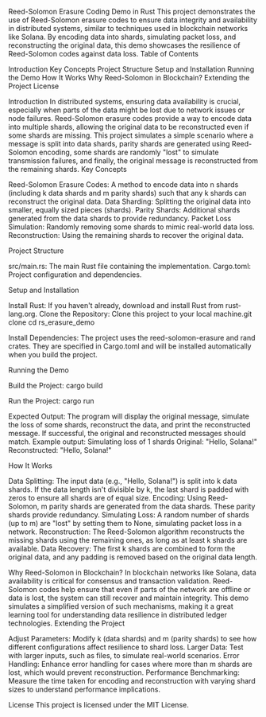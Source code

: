 Reed-Solomon Erasure Coding Demo in Rust
This project demonstrates the use of Reed-Solomon erasure codes to ensure data integrity and availability in distributed systems, similar to techniques used in blockchain networks like Solana. By encoding data into shards, simulating packet loss, and reconstructing the original data, this demo showcases the resilience of Reed-Solomon codes against data loss.
Table of Contents

Introduction
Key Concepts
Project Structure
Setup and Installation
Running the Demo
How It Works
Why Reed-Solomon in Blockchain?
Extending the Project
License

Introduction
In distributed systems, ensuring data availability is crucial, especially when parts of the data might be lost due to network issues or node failures. Reed-Solomon erasure codes provide a way to encode data into multiple shards, allowing the original data to be reconstructed even if some shards are missing.
This project simulates a simple scenario where a message is split into data shards, parity shards are generated using Reed-Solomon encoding, some shards are randomly "lost" to simulate transmission failures, and finally, the original message is reconstructed from the remaining shards.
Key Concepts

Reed-Solomon Erasure Codes: A method to encode data into n shards (including k data shards and m parity shards) such that any k shards can reconstruct the original data.
Data Sharding: Splitting the original data into smaller, equally sized pieces (shards).
Parity Shards: Additional shards generated from the data shards to provide redundancy.
Packet Loss Simulation: Randomly removing some shards to mimic real-world data loss.
Reconstruction: Using the remaining shards to recover the original data.

Project Structure

src/main.rs: The main Rust file containing the implementation.
Cargo.toml: Project configuration and dependencies.

Setup and Installation

Install Rust: If you haven't already, download and install Rust from rust-lang.org.
Clone the Repository: Clone this project to your local machine.git clone <repository-url>
cd rs_erasure_demo


Install Dependencies: The project uses the reed-solomon-erasure and rand crates. They are specified in Cargo.toml and will be installed automatically when you build the project.

Running the Demo

Build the Project:
cargo build


Run the Project:
cargo run


Expected Output: The program will display the original message, simulate the loss of some shards, reconstruct the data, and print the reconstructed message. If successful, the original and reconstructed messages should match.
Example output:
Simulating loss of 1 shards
Original: "Hello, Solana!"
Reconstructed: "Hello, Solana!"



How It Works

Data Splitting: The input data (e.g., "Hello, Solana!") is split into k data shards. If the data length isn't divisible by k, the last shard is padded with zeros to ensure all shards are of equal size.
Encoding: Using Reed-Solomon, m parity shards are generated from the data shards. These parity shards provide redundancy.
Simulating Loss: A random number of shards (up to m) are "lost" by setting them to None, simulating packet loss in a network.
Reconstruction: The Reed-Solomon algorithm reconstructs the missing shards using the remaining ones, as long as at least k shards are available.
Data Recovery: The first k shards are combined to form the original data, and any padding is removed based on the original data length.

Why Reed-Solomon in Blockchain?
In blockchain networks like Solana, data availability is critical for consensus and transaction validation. Reed-Solomon codes help ensure that even if parts of the network are offline or data is lost, the system can still recover and maintain integrity. This demo simulates a simplified version of such mechanisms, making it a great learning tool for understanding data resilience in distributed ledger technologies.
Extending the Project

Adjust Parameters: Modify k (data shards) and m (parity shards) to see how different configurations affect resilience to shard loss.
Larger Data: Test with larger inputs, such as files, to simulate real-world scenarios.
Error Handling: Enhance error handling for cases where more than m shards are lost, which would prevent reconstruction.
Performance Benchmarking: Measure the time taken for encoding and reconstruction with varying shard sizes to understand performance implications.

License
This project is licensed under the MIT License.